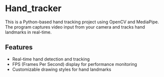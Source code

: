 # Hand_tracker

This is a Python-based hand tracking project using OpenCV and MediaPipe. The program captures video input from your camera and tracks hand landmarks in real-time.

## Features
- Real-time hand detection and tracking
- FPS (Frames Per Second) display for performance monitoring
- Customizable drawing styles for hand landmarks
